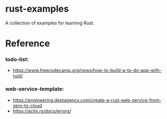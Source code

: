 # rust-examples
A collection of examples for learning Rust.

# Reference
### todo-list:
- https://www.freecodecamp.org/news/how-to-build-a-to-do-app-with-rust/

### web-service-template:
- https://engineering.deptagency.com/create-a-rust-web-service-from-zero-to-cloud
- https://actix.rs/docs/errors/